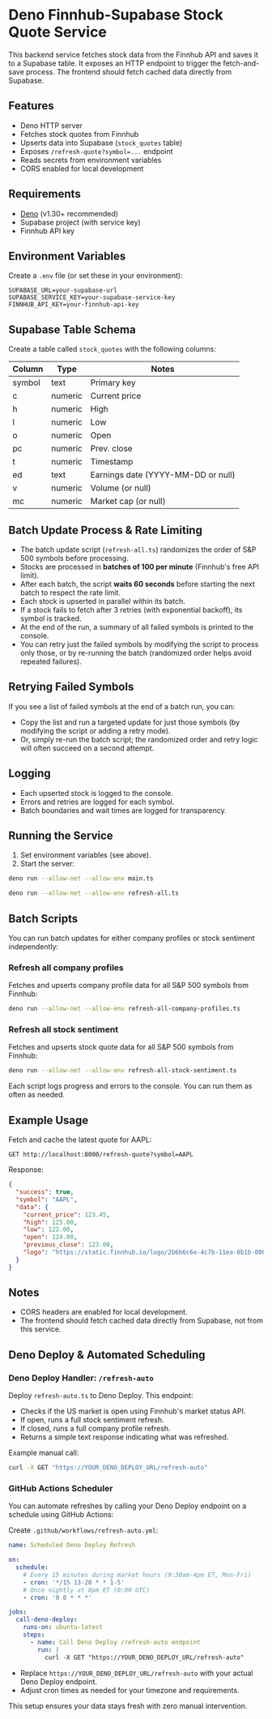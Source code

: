 # Deno Finnhub-Supabase Stock Quote Service

This backend service fetches stock data from the Finnhub API and saves it to a Supabase table. It exposes an HTTP endpoint to trigger the fetch-and-save process. The frontend should fetch cached data directly from Supabase.

## Features
- Deno HTTP server
- Fetches stock quotes from Finnhub
- Upserts data into Supabase (`stock_quotes` table)
- Exposes `/refresh-quote?symbol=...` endpoint
- Reads secrets from environment variables
- CORS enabled for local development

## Requirements
- [Deno](https://deno.com/) (v1.30+ recommended)
- Supabase project (with service key)
- Finnhub API key

## Environment Variables
Create a `.env` file (or set these in your environment):

```
SUPABASE_URL=your-supabase-url
SUPABASE_SERVICE_KEY=your-supabase-service-key
FINNHUB_API_KEY=your-finnhub-api-key
```

## Supabase Table Schema
Create a table called `stock_quotes` with the following columns:

| Column | Type    | Notes         |
|--------|---------|--------------|
| symbol | text    | Primary key  |
| c      | numeric | Current price|
| h      | numeric | High         |
| l      | numeric | Low          |
| o      | numeric | Open         |
| pc     | numeric | Prev. close  |
| t      | numeric | Timestamp    |
| ed     | text    | Earnings date (YYYY-MM-DD or null) |
| v      | numeric | Volume (or null) |
| mc     | numeric | Market cap (or null) |

## Batch Update Process & Rate Limiting

- The batch update script (`refresh-all.ts`) randomizes the order of S&P 500 symbols before processing.
- Stocks are processed in **batches of 100 per minute** (Finnhub's free API limit).
- After each batch, the script **waits 60 seconds** before starting the next batch to respect the rate limit.
- Each stock is upserted in parallel within its batch.
- If a stock fails to fetch after 3 retries (with exponential backoff), its symbol is tracked.
- At the end of the run, a summary of all failed symbols is printed to the console.
- You can retry just the failed symbols by modifying the script to process only those, or by re-running the batch (randomized order helps avoid repeated failures).

## Retrying Failed Symbols

If you see a list of failed symbols at the end of a batch run, you can:
- Copy the list and run a targeted update for just those symbols (by modifying the script or adding a retry mode).
- Or, simply re-run the batch script; the randomized order and retry logic will often succeed on a second attempt.

## Logging

- Each upserted stock is logged to the console.
- Errors and retries are logged for each symbol.
- Batch boundaries and wait times are logged for transparency.

## Running the Service

1. Set environment variables (see above).
2. Start the server:

```sh
deno run --allow-net --allow-env main.ts
```

```sh
deno run --allow-net --allow-env refresh-all.ts
```

## Batch Scripts

You can run batch updates for either company profiles or stock sentiment independently:

### Refresh all company profiles

Fetches and upserts company profile data for all S&P 500 symbols from Finnhub:

```sh
deno run --allow-net --allow-env refresh-all-company-profiles.ts
```

### Refresh all stock sentiment

Fetches and upserts stock quote data for all S&P 500 symbols from Finnhub:

```sh
deno run --allow-net --allow-env refresh-all-stock-sentiment.ts
```

Each script logs progress and errors to the console. You can run them as often as needed.

## Example Usage

Fetch and cache the latest quote for AAPL:

```
GET http://localhost:8000/refresh-quote?symbol=AAPL
```

Response:
```json
{
  "success": true,
  "symbol": "AAPL",
  "data": {
    "current_price": 123.45,
    "high": 125.00,
    "low": 122.00,
    "open": 124.00,
    "previous_close": 123.00,
    "logo": "https://static.finnhub.io/logo/2b6b6c6e-4c7b-11ea-8b1b-00000000092a.png"
  }
}
```

## Notes
- CORS headers are enabled for local development.
- The frontend should fetch cached data directly from Supabase, not from this service.

## Deno Deploy & Automated Scheduling

### Deno Deploy Handler: `/refresh-auto`

Deploy `refresh-auto.ts` to Deno Deploy. This endpoint:
- Checks if the US market is open using Finnhub's market status API.
- If open, runs a full stock sentiment refresh.
- If closed, runs a full company profile refresh.
- Returns a simple text response indicating what was refreshed.

Example manual call:
```sh
curl -X GET "https://YOUR_DENO_DEPLOY_URL/refresh-auto"
```

### GitHub Actions Scheduler

You can automate refreshes by calling your Deno Deploy endpoint on a schedule using GitHub Actions:

Create `.github/workflows/refresh-auto.yml`:
```yaml
name: Scheduled Deno Deploy Refresh

on:
  schedule:
    # Every 15 minutes during market hours (9:30am-4pm ET, Mon-Fri)
    - cron: '*/15 13-20 * * 1-5'
    # Once nightly at 8pm ET (0:00 UTC)
    - cron: '0 0 * * *'

jobs:
  call-deno-deploy:
    runs-on: ubuntu-latest
    steps:
      - name: Call Deno Deploy /refresh-auto endpoint
        run: |
          curl -X GET "https://YOUR_DENO_DEPLOY_URL/refresh-auto"
```
- Replace `https://YOUR_DENO_DEPLOY_URL/refresh-auto` with your actual Deno Deploy endpoint.
- Adjust cron times as needed for your timezone and requirements.

This setup ensures your data stays fresh with zero manual intervention. 